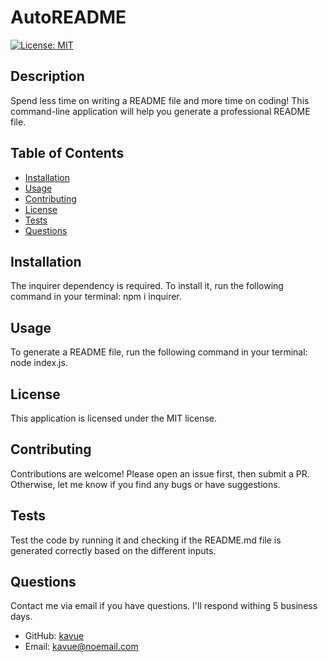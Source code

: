 # AutoREADME

[![License: MIT](https://img.shields.io/badge/License-MIT-yellow.svg)](https://opensource.org/licenses/MIT)

## Description
Spend less time on writing a README file and more time on coding! This command-line application will help you generate a professional README file.

## Table of Contents
* [Installation](#installation)
* [Usage](#usage)
* [Contributing](#contributing)
* [License](#license)
* [Tests](#tests)
* [Questions](#questions)

## Installation
The inquirer dependency is required. To install it, run the following command in your terminal: npm i inquirer.

## Usage
To generate a README file, run the following command in your terminal: node index.js.

## License
This application is licensed under the MIT license.

## Contributing
Contributions are welcome! Please open an issue first, then submit a PR. Otherwise, let me know if you find any bugs or have suggestions. 

## Tests
Test the code by running it and checking if the README.md file is generated correctly based on the different inputs. 

## Questions
Contact me via email if you have questions. I'll respond withing 5 business days.

* GitHub: [kavue](https://github.com/kavue)
* Email: [kavue@noemail.com](mailto:kavue@noemail.com)
        